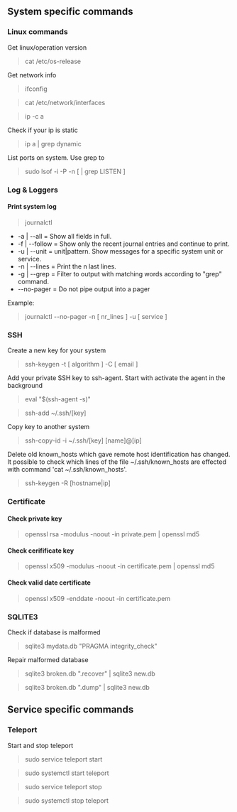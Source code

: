 

## System specific commands

### Linux commands
Get linux/operation version
> cat /etc/os-release

Get network info
> ifconfig

> cat /etc/network/interfaces

> ip -c a

Check if your ip is static
> ip a | grep dynamic

List ports on system. Use grep to 
> sudo lsof -i -P -n [ | grep LISTEN ]

### Log & Loggers

#### Print system log 
> journalctl
 * -a | --all = Show all fields in full. 
 * -f | --follow = Show only the recent journal entries and continue to print.
 * -u | --unit = unit|pattern. Show messages for a specific system unit or service. 
 * -n | --lines = Print the n last lines.
 * -g | --grep = Filter to output with matching words according to "grep" command. 
 * --no-pager = Do not pipe output into a pager

Example: 
> journalctl --no-pager -n [ nr_lines ] -u [ service ]


### SSH

Create a new key for your system
> ssh-keygen -t [ algorithm ] -C [ email ]

Add your private SSH key to ssh-agent. Start with activate the agent in the background 
> eval "$(ssh-agent -s)"

> ssh-add ~/.ssh/[key]

Copy key to another system
> ssh-copy-id -i ~/.ssh/[key] [name]@[ip]

Delete old known_hosts which gave remote host identification has changed. It possible to check which lines of the file ~/.ssh/known_hosts are effected with command 'cat ~/.ssh/known_hosts'.  
> ssh-keygen -R [hostname|ip]

### Certificate

#### Check private key
> openssl rsa -modulus -noout -in private.pem | openssl md5
#### Check cerifificate key
> openssl x509 -modulus -noout -in certificate.pem | openssl md5
#### Check valid date certificate 
> openssl x509 -enddate -noout -in certificate.pem

### SQLITE3

Check if database is malformed
> sqlite3 mydata.db "PRAGMA integrity_check"

Repair malformed database
> sqlite3 broken.db ".recover" | sqlite3 new.db

> sqlite3 broken.db ".dump" | sqlite3 new.db


## Service specific commands

### Teleport 

Start and stop teleport
> sudo service teleport start 

> sudo systemctl start teleport

> sudo service teleport stop

> sudo systemctl stop teleport

